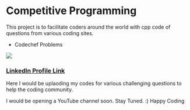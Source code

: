 # Competitive Programming
This project is to facilitate coders around the world with cpp code of questions from various coding sites.
+ Codechef Problems
<img src="https://www.codechef.com/sites/all/themes/abessive/logo.png" />

### [LinkedIn Profile Link](https://www.linkedin.com/in/rithik-singh-812502131)

Here I would be uplaoding my codes for various challenging questions to help the coding community.

I would be opening a YouTube channel soon. Stay Tuned. :) Happy Coding
